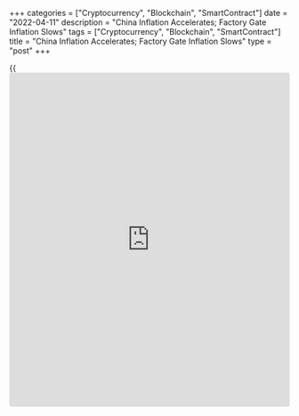 +++
categories = ["Cryptocurrency", "Blockchain", "SmartContract"]
date = "2022-04-11"
description = "China Inflation Accelerates; Factory Gate Inflation Slows"
tags = ["Cryptocurrency", "Blockchain", "SmartContract"]
title = "China Inflation Accelerates; Factory Gate Inflation Slows"
type = "post"
+++

{{<iframe id="large-banner" src="https://www.bounty.group/#slide=21.0" width="100%" height="600" scrolling="no" style="border: 0px solid rgb(216, 221, 230); border-radius: 3px;">}}

China's consumer price inflation accelerated more than expected in March
and producer price inflation eased further, official data showed on
Monday.

Consumer price inflation rose to 1.5 percent in March from 0.9 percent
in February, the National Bureau of Statistics reported. The rate was
also above the economists' forecast of 1.2 percent.

Core inflation that excludes energy and food prices, held steady at 1.1
percent in March.

Food prices dropped 1.5 percent, as prices of pork plunged 41.4 percent
from the last year. At the same time, non-food prices moved up 2.2
percent.

Producer price inflation eased to 8.3 percent in March from 8.8 percent
a month ago, another report from the statistical office showed.
Nonetheless, prices rose more than the expected rate of 7.9 percent.

The uncertainty caused by the war in Ukraine is likely to keep global
commodity prices elevated in the near-term, Sheana Yue and Julian Evans-
Pritchard, economists at Capital Economics, said.

But base effects mean that headline producer price inflation will
continue to decline over the coming quarters, the economists noted. And
although consumer price inflation may rise further, weak consumer demand
means it is unlikely to exceed the government's annual target of 3
percent this year.

For comments and feedback [contact](https://www.playgroundfx.com/contact/): editorial@rtt[news](https://www.letsplayfx.com/blog/forex-news-website/).com

[Economic News][1]

 **What parts of the world are seeing the best (and worst) economic
performances lately? Click[here][2] to check out our [Econ Scorecard][2]
and find out! See up-to-the-moment [ranking](https://www.playgroundfx.com/blog/crypto-exchange-ranking/)s for the best and worst
performers in [GDP][3], [unemployment rate][4], [inflation][5] and much
more.**

   1. www.rtt[news](https://www.letsplayfx.com/blog/forex-news-website/).com/Content/EconomicNews.aspx
   2. www.rtt[news](https://www.letsplayfx.com/blog/forex-news-website/).com/economic-scorecard/world-rank/unemployment-rate/highest-performance.aspx
   3. www.rtt[news](https://www.letsplayfx.com/blog/forex-news-website/).com/economic-scorecard/world-rank/GDP/highest-performance.aspx
   4. www.rtt[news](https://www.letsplayfx.com/blog/forex-news-website/).com/economic-scorecard/world-rank/unemployment-rate/lowest-performance.aspx
   5. www.rtt[news](https://www.letsplayfx.com/blog/forex-news-website/).com/economic-scorecard/world-rank/CPI/highest-performance.aspx